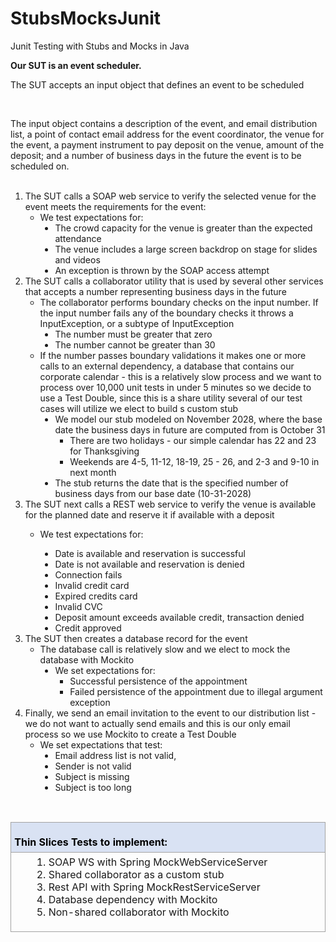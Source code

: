 # StubsMocksJunit
Junit Testing with Stubs and Mocks in Java

<div class=WordSection1>

<p class=MsoNormal style='margin-bottom:0in;line-height:normal'><b><span
style='mso-ascii-font-family:Calibri;mso-fareast-font-family:"Times New Roman";
mso-hansi-font-family:Calibri;mso-bidi-font-family:Calibri'>Our SUT is an event
scheduler. </span></b><span style='mso-ascii-font-family:Calibri;mso-fareast-font-family:
"Times New Roman";mso-hansi-font-family:Calibri;mso-bidi-font-family:Calibri'><o:p></o:p></span></p>

<p class=MsoNormal style='margin-bottom:0in;line-height:normal'><span
style='mso-ascii-font-family:Calibri;mso-fareast-font-family:"Times New Roman";
mso-hansi-font-family:Calibri;mso-bidi-font-family:Calibri'>The SUT accepts an
input object that defines an event to be scheduled<o:p></o:p></span></p>

<p class=MsoNormal style='margin-bottom:0in;line-height:normal'><span
style='mso-ascii-font-family:Calibri;mso-fareast-font-family:"Times New Roman";
mso-hansi-font-family:Calibri;mso-bidi-font-family:Calibri'>&nbsp;<o:p></o:p></span></p>

<p class=MsoNormal style='margin-bottom:0in;line-height:normal'><span
style='mso-ascii-font-family:Calibri;mso-fareast-font-family:"Times New Roman";
mso-hansi-font-family:Calibri;mso-bidi-font-family:Calibri'>The input object
contains a description of the event, and email distribution list, a point of
contact email address for the event coordinator, the venue for the event, a
payment instrument to pay deposit on the venue, amount of the deposit; and a
number of business days in the future the event is to be scheduled on.<o:p></o:p></span></p>

<p class=MsoNormal style='margin-bottom:0in;line-height:normal'><span
style='mso-ascii-font-family:Calibri;mso-fareast-font-family:"Times New Roman";
mso-hansi-font-family:Calibri;mso-bidi-font-family:Calibri'>&nbsp;<o:p></o:p></span></p>

<ol style='margin-top:0in' start=1 type=1>
 <li class=MsoNormal style='margin-bottom:0in;line-height:normal;mso-list:l0 level1 lfo1;
     tab-stops:list .5in;vertical-align:middle'><span style='mso-ascii-font-family:
     Calibri;mso-fareast-font-family:"Times New Roman";mso-hansi-font-family:
     Calibri;mso-bidi-font-family:Calibri'>The SUT calls a SOAP web service to
     verify the selected venue for the event meets the requirements for the
     event:<o:p></o:p></span></li>
 <ul style='margin-top:0in' type=circle>
  <li class=MsoNormal style='margin-bottom:0in;line-height:normal;mso-list:
      l0 level2 lfo1;tab-stops:list 1.0in;vertical-align:middle'><span
      style='mso-ascii-font-family:Calibri;mso-fareast-font-family:"Times New Roman";
      mso-hansi-font-family:Calibri;mso-bidi-font-family:Calibri'>We test
      expectations for:<o:p></o:p></span></li>
  <ul style='margin-top:0in' type=disc>
   <li class=MsoNormal style='margin-bottom:0in;line-height:normal;mso-list:
       l0 level3 lfo1;tab-stops:list 1.5in;vertical-align:middle'><span
       style='mso-ascii-font-family:Calibri;mso-fareast-font-family:"Times New Roman";
       mso-hansi-font-family:Calibri;mso-bidi-font-family:Calibri'>The crowd
       capacity for the venue is greater than the expected attendance<o:p></o:p></span></li>
   <li class=MsoNormal style='margin-bottom:0in;line-height:normal;mso-list:
       l0 level3 lfo1;tab-stops:list 1.5in;vertical-align:middle'><span
       style='mso-ascii-font-family:Calibri;mso-fareast-font-family:"Times New Roman";
       mso-hansi-font-family:Calibri;mso-bidi-font-family:Calibri'>The venue
       includes a large screen backdrop on stage for slides and videos<o:p></o:p></span></li>
   <li class=MsoNormal style='margin-bottom:0in;line-height:normal;mso-list:
       l0 level3 lfo1;tab-stops:list 1.5in;vertical-align:middle'><span
       style='mso-ascii-font-family:Calibri;mso-fareast-font-family:"Times New Roman";
       mso-hansi-font-family:Calibri;mso-bidi-font-family:Calibri'>An exception
       is thrown by the SOAP access attempt<o:p></o:p></span></li>
  </ul>
 </ul>
 <li class=MsoNormal style='margin-bottom:0in;line-height:normal;mso-list:l0 level1 lfo1;
     tab-stops:list .5in;vertical-align:middle'><span style='mso-ascii-font-family:
     Calibri;mso-fareast-font-family:"Times New Roman";mso-hansi-font-family:
     Calibri;mso-bidi-font-family:Calibri'>The SUT calls a collaborator utility
     that is used by several other services that accepts a number representing
     business days in the future<o:p></o:p></span></li>
 <ul style='margin-top:0in' type=circle>
  <li class=MsoNormal style='margin-bottom:0in;line-height:normal;mso-list:
      l0 level2 lfo1;tab-stops:list 1.0in;vertical-align:middle'><span
      style='mso-ascii-font-family:Calibri;mso-fareast-font-family:"Times New Roman";
      mso-hansi-font-family:Calibri;mso-bidi-font-family:Calibri'>The
      collaborator performs boundary checks on the input number. If the input
      number fails any of the boundary checks it throws a <span class=SpellE>InputException</span>,
      or a subtype of <span class=SpellE>InputException</span><o:p></o:p></span></li>
  <ul style='margin-top:0in' type=disc>
   <li class=MsoNormal style='margin-bottom:0in;line-height:normal;mso-list:
       l0 level3 lfo1;tab-stops:list 1.5in;vertical-align:middle'><span
       style='mso-ascii-font-family:Calibri;mso-fareast-font-family:"Times New Roman";
       mso-hansi-font-family:Calibri;mso-bidi-font-family:Calibri'>The number
       must be greater that zero<o:p></o:p></span></li>
   <li class=MsoNormal style='margin-bottom:0in;line-height:normal;mso-list:
       l0 level3 lfo1;tab-stops:list 1.5in;vertical-align:middle'><span
       style='mso-ascii-font-family:Calibri;mso-fareast-font-family:"Times New Roman";
       mso-hansi-font-family:Calibri;mso-bidi-font-family:Calibri'>The number
       cannot be greater than 30<o:p></o:p></span></li>
  </ul>
  <li class=MsoNormal style='margin-bottom:0in;line-height:normal;mso-list:
      l0 level2 lfo1;tab-stops:list 1.0in;vertical-align:middle'><span
      style='mso-ascii-font-family:Calibri;mso-fareast-font-family:"Times New Roman";
      mso-hansi-font-family:Calibri;mso-bidi-font-family:Calibri'>If the number
      passes boundary validations it makes one or more calls to an external
      dependency, a database that contains our corporate calendar - this is a
      relatively slow process and we want to process over <span class=GramE>10,000
      unit</span> tests in under 5 minutes so we decide to use a Test Double,
      since this is a share utility several of our test cases will utilize we
      elect to build s custom stub<o:p></o:p></span></li>
  <ul style='margin-top:0in' type=disc>
   <li class=MsoNormal style='margin-bottom:0in;line-height:normal;mso-list:
       l0 level3 lfo1;tab-stops:list 1.5in;vertical-align:middle'><span
       style='mso-ascii-font-family:Calibri;mso-fareast-font-family:"Times New Roman";
       mso-hansi-font-family:Calibri;mso-bidi-font-family:Calibri'>We model our
       stub modeled on November 2028, where the base date the business days in
       future are computed from is October 31<o:p></o:p></span></li>
   <ul style='margin-top:0in' type=square>
    <li class=MsoNormal style='margin-bottom:0in;line-height:normal;mso-list:
        l0 level4 lfo1;tab-stops:list 2.0in;vertical-align:middle'><span
        style='mso-ascii-font-family:Calibri;mso-fareast-font-family:"Times New Roman";
        mso-hansi-font-family:Calibri;mso-bidi-font-family:Calibri'>There are
        two holidays - our simple calendar has 22 and 23 for Thanksgiving<o:p></o:p></span></li>
    <li class=MsoNormal style='margin-bottom:0in;line-height:normal;mso-list:
        l0 level4 lfo1;tab-stops:list 2.0in;vertical-align:middle'><span
        style='mso-ascii-font-family:Calibri;mso-fareast-font-family:"Times New Roman";
        mso-hansi-font-family:Calibri;mso-bidi-font-family:Calibri'>Weekends
        are 4-5, 11-12, 18-19, 25 - 26, and 2-3 and 9-10 in next month<o:p></o:p></span></li>
   </ul>
   <li class=MsoNormal style='margin-bottom:0in;line-height:normal;mso-list:
       l0 level3 lfo1;tab-stops:list 1.5in;vertical-align:middle'><span
       style='mso-ascii-font-family:Calibri;mso-fareast-font-family:"Times New Roman";
       mso-hansi-font-family:Calibri;mso-bidi-font-family:Calibri'>The stub
       returns the date that is the specified number of business days from our
       base date (10-31-2028)<o:p></o:p></span></li>
  </ul>
 </ul>
 <li class=MsoNormal style='margin-bottom:0in;line-height:normal;mso-list:l0 level1 lfo1;
     tab-stops:list .5in;vertical-align:middle'><span style='mso-ascii-font-family:
     Calibri;mso-fareast-font-family:"Times New Roman";mso-hansi-font-family:
     Calibri;mso-bidi-font-family:Calibri'>The SUT next calls a REST web
     service to verify the venue is available for the planned date and reserve
     it if available with a deposit<o:p></o:p></span></li>
</ol>

<ol style='margin-top:0in' start=3 type=1>
 <ul style='margin-top:0in' type=circle>
  <li class=MsoNormal style='margin-bottom:0in;line-height:normal;mso-list:
      l0 level2 lfo2;tab-stops:list 1.0in;vertical-align:middle'><span
      style='mso-ascii-font-family:Calibri;mso-fareast-font-family:"Times New Roman";
      mso-hansi-font-family:Calibri;mso-bidi-font-family:Calibri'>We test
      expectations for:<o:p></o:p></span></li>
 </ul>
</ol>

<ol style='margin-top:0in' start=3 type=1>
 <ul style='margin-top:0in' type=circle>
  <ul style='margin-top:0in' type=disc>
   <li class=MsoNormal style='margin-bottom:0in;line-height:normal;mso-list:
       l0 level3 lfo3;tab-stops:list 1.5in;vertical-align:middle'><span
       style='mso-ascii-font-family:Calibri;mso-fareast-font-family:"Times New Roman";
       mso-hansi-font-family:Calibri;mso-bidi-font-family:Calibri'>Date is
       available and reservation is successful<o:p></o:p></span></li>
   <li class=MsoNormal style='margin-bottom:0in;line-height:normal;mso-list:
       l0 level3 lfo3;tab-stops:list 1.5in;vertical-align:middle'><span
       style='mso-ascii-font-family:Calibri;mso-fareast-font-family:"Times New Roman";
       mso-hansi-font-family:Calibri;mso-bidi-font-family:Calibri'>Date is not
       available and reservation is denied<o:p></o:p></span></li>
   <li class=MsoNormal style='margin-bottom:0in;line-height:normal;mso-list:
       l0 level3 lfo3;tab-stops:list 1.5in;vertical-align:middle'><span
       style='mso-ascii-font-family:Calibri;mso-fareast-font-family:"Times New Roman";
       mso-hansi-font-family:Calibri;mso-bidi-font-family:Calibri'>Connection
       fails<o:p></o:p></span></li>
   <li class=MsoNormal style='margin-bottom:0in;line-height:normal;mso-list:
       l0 level3 lfo3;tab-stops:list 1.5in;vertical-align:middle'><span
       style='mso-ascii-font-family:Calibri;mso-fareast-font-family:"Times New Roman";
       mso-hansi-font-family:Calibri;mso-bidi-font-family:Calibri'>Invalid
       credit card<o:p></o:p></span></li>
   <li class=MsoNormal style='margin-bottom:0in;line-height:normal;mso-list:
       l0 level3 lfo3;tab-stops:list 1.5in;vertical-align:middle'><span
       style='mso-ascii-font-family:Calibri;mso-fareast-font-family:"Times New Roman";
       mso-hansi-font-family:Calibri;mso-bidi-font-family:Calibri'>Expired
       credits card<o:p></o:p></span></li>
   <li class=MsoNormal style='margin-bottom:0in;line-height:normal;mso-list:
       l0 level3 lfo3;tab-stops:list 1.5in;vertical-align:middle'><span
       style='mso-ascii-font-family:Calibri;mso-fareast-font-family:"Times New Roman";
       mso-hansi-font-family:Calibri;mso-bidi-font-family:Calibri'>Invalid CVC<o:p></o:p></span></li>
   <li class=MsoNormal style='margin-bottom:0in;line-height:normal;mso-list:
       l0 level3 lfo3;tab-stops:list 1.5in;vertical-align:middle'><span
       style='mso-ascii-font-family:Calibri;mso-fareast-font-family:"Times New Roman";
       mso-hansi-font-family:Calibri;mso-bidi-font-family:Calibri'>Deposit
       amount exceeds available credit, transaction denied<o:p></o:p></span></li>
   <li class=MsoNormal style='margin-bottom:0in;line-height:normal;mso-list:
       l0 level3 lfo3;tab-stops:list 1.5in;vertical-align:middle'><span
       style='mso-ascii-font-family:Calibri;mso-fareast-font-family:"Times New Roman";
       mso-hansi-font-family:Calibri;mso-bidi-font-family:Calibri'>Credit
       approved<o:p></o:p></span></li>
  </ul>
 </ul>
 <li class=MsoNormal style='margin-bottom:0in;line-height:normal;mso-list:l0 level1 lfo3;
     tab-stops:list .5in;vertical-align:middle'><span style='mso-ascii-font-family:
     Calibri;mso-fareast-font-family:"Times New Roman";mso-hansi-font-family:
     Calibri;mso-bidi-font-family:Calibri'>The SUT then creates a database
     record for the event <o:p></o:p></span></li>
 <ul style='margin-top:0in' type=circle>
  <li class=MsoNormal style='margin-bottom:0in;line-height:normal;mso-list:
      l0 level2 lfo3;tab-stops:list 1.0in;vertical-align:middle'><span
      style='mso-ascii-font-family:Calibri;mso-fareast-font-family:"Times New Roman";
      mso-hansi-font-family:Calibri;mso-bidi-font-family:Calibri'>The database
      call is relatively slow and we elect to mock the database with Mockito<o:p></o:p></span></li>
  <ul style='margin-top:0in' type=disc>
   <li class=MsoNormal style='margin-bottom:0in;line-height:normal;mso-list:
       l0 level3 lfo3;tab-stops:list 1.5in;vertical-align:middle'><span
       style='mso-ascii-font-family:Calibri;mso-fareast-font-family:"Times New Roman";
       mso-hansi-font-family:Calibri;mso-bidi-font-family:Calibri'>We set
       expectations for: <o:p></o:p></span></li>
   <ul style='margin-top:0in' type=square>
    <li class=MsoNormal style='margin-bottom:0in;line-height:normal;mso-list:
        l0 level4 lfo3;tab-stops:list 2.0in;vertical-align:middle'><span
        style='mso-ascii-font-family:Calibri;mso-fareast-font-family:"Times New Roman";
        mso-hansi-font-family:Calibri;mso-bidi-font-family:Calibri'>Successful
        persistence of the appointment<o:p></o:p></span></li>
    <li class=MsoNormal style='margin-bottom:0in;line-height:normal;mso-list:
        l0 level4 lfo3;tab-stops:list 2.0in;vertical-align:middle'><span
        style='mso-ascii-font-family:Calibri;mso-fareast-font-family:"Times New Roman";
        mso-hansi-font-family:Calibri;mso-bidi-font-family:Calibri'>Failed
        persistence of the appointment due to illegal argument exception<o:p></o:p></span></li>
   </ul>
  </ul>
 </ul>
 <li class=MsoNormal style='margin-bottom:0in;line-height:normal;mso-list:l0 level1 lfo3;
     tab-stops:list .5in;vertical-align:middle'><span style='mso-ascii-font-family:
     Calibri;mso-fareast-font-family:"Times New Roman";mso-hansi-font-family:
     Calibri;mso-bidi-font-family:Calibri'>Finally, we send an email invitation
     to the event to our distribution list - we do not want to actually send
     emails and this is our only email process so we use Mockito to create a Test
     Double<span style='mso-spacerun:yes'>  </span><o:p></o:p></span></li>
 <ul style='margin-top:0in' type=circle>
  <li class=MsoNormal style='margin-bottom:0in;line-height:normal;mso-list:
      l0 level2 lfo3;tab-stops:list 1.0in;vertical-align:middle'><span
      style='mso-ascii-font-family:Calibri;mso-fareast-font-family:"Times New Roman";
      mso-hansi-font-family:Calibri;mso-bidi-font-family:Calibri'>We set
      expectations that test:<o:p></o:p></span></li>
  <ul style='margin-top:0in' type=disc>
   <li class=MsoNormal style='margin-bottom:0in;line-height:normal;mso-list:
       l0 level3 lfo3;tab-stops:list 1.5in;vertical-align:middle'><span
       style='mso-ascii-font-family:Calibri;mso-fareast-font-family:"Times New Roman";
       mso-hansi-font-family:Calibri;mso-bidi-font-family:Calibri'>Email
       address list is not valid,<o:p></o:p></span></li>
   <li class=MsoNormal style='margin-bottom:0in;line-height:normal;mso-list:
       l0 level3 lfo3;tab-stops:list 1.5in;vertical-align:middle'><span
       style='mso-ascii-font-family:Calibri;mso-fareast-font-family:"Times New Roman";
       mso-hansi-font-family:Calibri;mso-bidi-font-family:Calibri'>Sender is
       not valid<o:p></o:p></span></li>
   <li class=MsoNormal style='margin-bottom:0in;line-height:normal;mso-list:
       l0 level3 lfo3;tab-stops:list 1.5in;vertical-align:middle'><span
       style='mso-ascii-font-family:Calibri;mso-fareast-font-family:"Times New Roman";
       mso-hansi-font-family:Calibri;mso-bidi-font-family:Calibri'>Subject is
       missing<o:p></o:p></span></li>
   <li class=MsoNormal style='margin-bottom:0in;line-height:normal;mso-list:
       l0 level3 lfo3;tab-stops:list 1.5in;vertical-align:middle'><span
       style='mso-ascii-font-family:Calibri;mso-fareast-font-family:"Times New Roman";
       mso-hansi-font-family:Calibri;mso-bidi-font-family:Calibri'>Subject is
       too long<o:p></o:p></span></li>
  </ul>
 </ul>
</ol>

<p class=MsoNormal style='margin-top:0in;margin-right:0in;margin-bottom:0in;
margin-left:1.5in;line-height:normal;vertical-align:middle'><span
style='mso-ascii-font-family:Calibri;mso-fareast-font-family:"Times New Roman";
mso-hansi-font-family:Calibri;mso-bidi-font-family:Calibri'><o:p>&nbsp;</o:p></span></p>

<table class=MsoNormalTable border=1 cellspacing=0 cellpadding=0 title=""
 summary="" style='border-collapse:collapse;border:none;mso-border-alt:solid #A3A3A3 1.0pt;
 mso-yfti-tbllook:1184;mso-padding-alt:0in 0in 0in 0in'>
 <tr style='mso-yfti-irow:0;mso-yfti-firstrow:yes'>
  <td width=897 valign=top style='width:672.9pt;border:solid #A3A3A3 1.0pt;
  background:#D9E2F3;mso-background-themecolor:accent1;mso-background-themetint:
  51;padding:4.0pt 4.0pt 4.0pt 4.0pt'>
  <p class=MsoNormal style='margin-bottom:0in;line-height:normal'><b><span
  style='mso-ascii-font-family:Calibri;mso-fareast-font-family:"Times New Roman";
  mso-hansi-font-family:Calibri;mso-bidi-font-family:Calibri;color:black;
  mso-color-alt:windowtext'>Thin Slices Tests to implement:</span></b><span
  style='mso-ascii-font-family:Calibri;mso-fareast-font-family:"Times New Roman";
  mso-hansi-font-family:Calibri;mso-bidi-font-family:Calibri'><o:p></o:p></span></p>
  </td>
 </tr>
 <tr style='mso-yfti-irow:1;mso-yfti-lastrow:yes'>
  <td width=899 valign=top style='width:674.0pt;border:solid #A3A3A3 1.0pt;
  border-top:none;mso-border-top-alt:solid #A3A3A3 1.0pt;padding:4.0pt 4.0pt 4.0pt 4.0pt'>
  <ul style='margin-top:0in' type=disc>
   <ol style='margin-top:0in' start=1 type=1>
    <li class=MsoNormal style='margin-bottom:0in;line-height:normal;mso-list:
        l1 level2 lfo4;tab-stops:list 1.0in;vertical-align:middle'><span
        style='mso-ascii-font-family:Calibri;mso-fareast-font-family:"Times New Roman";
        mso-hansi-font-family:Calibri;mso-bidi-font-family:Calibri'>SOAP <span
        class=SpellE>WS</span> with Spring <span class=SpellE>MockWebServiceServer</span><o:p></o:p></span></li>
    <li class=MsoNormal style='margin-bottom:0in;line-height:normal;mso-list:
        l1 level2 lfo4;tab-stops:list 1.0in;vertical-align:middle'><span
        style='mso-ascii-font-family:Calibri;mso-fareast-font-family:"Times New Roman";
        mso-hansi-font-family:Calibri;mso-bidi-font-family:Calibri'>Shared
        collaborator as a custom stub<o:p></o:p></span></li>
    <li class=MsoNormal style='margin-bottom:0in;line-height:normal;mso-list:
        l1 level2 lfo4;tab-stops:list 1.0in;vertical-align:middle'><span
        style='mso-ascii-font-family:Calibri;mso-fareast-font-family:"Times New Roman";
        mso-hansi-font-family:Calibri;mso-bidi-font-family:Calibri'>Rest API
        with Spring <span class=SpellE>MockRestServiceServer</span><o:p></o:p></span></li>
    <li class=MsoNormal style='margin-bottom:0in;line-height:normal;mso-list:
        l1 level2 lfo4;tab-stops:list 1.0in;vertical-align:middle'><span
        style='mso-ascii-font-family:Calibri;mso-fareast-font-family:"Times New Roman";
        mso-hansi-font-family:Calibri;mso-bidi-font-family:Calibri'>Database
        dependency with Mockito<o:p></o:p></span></li>
    <li class=MsoNormal style='margin-bottom:0in;line-height:normal;mso-list:
        l1 level2 lfo4;tab-stops:list 1.0in;vertical-align:middle'><span
        style='mso-ascii-font-family:Calibri;mso-fareast-font-family:"Times New Roman";
        mso-hansi-font-family:Calibri;mso-bidi-font-family:Calibri'>Non-shared
        collaborator with Mockito<o:p></o:p></span></li>
   </ol>
  </ul>
  </td>
 </tr>
</table>

<p class=MsoNormal><o:p>&nbsp;</o:p></p>

</div>
